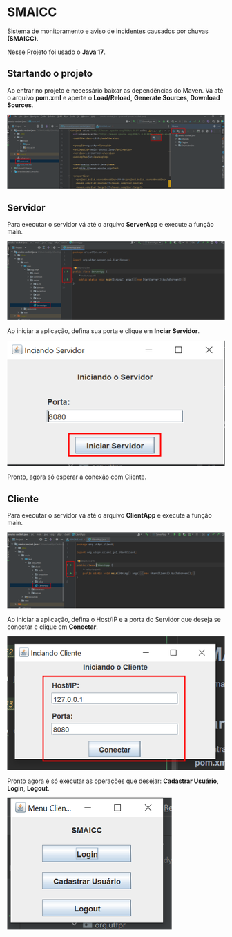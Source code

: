# SMAICC

Sistema de monitoramento e aviso de incidentes causados por chuvas **(SMAICC)**.

Nesse Projeto foi usado o **Java 17**.


## Startando o projeto

Ao entrar no projeto é necessário baixar as dependências do Maven. Vá até o arquivo **pom.xml** e aperte o **Load/Reload**, **Generate Sources**, **Download Sources**.

![Startando-projeto.png](images/1.png)


## Servidor

Para executar o servidor vá até o arquivo **ServerApp** e execute a função main.

![2.png](images/2.png)

Ao iniciar a aplicação, defina sua porta e clique em **Inciar Servidor**.   

![3.png](images/3.png)

Pronto, agora só esperar a conexão com Cliente.

## Cliente

Para executar o servidor vá até o arquivo **ClientApp** e execute a função main.

![4.png](images/4.png)

Ao iniciar a aplicação, defina o Host/IP e a porta do Servidor que deseja se conectar e clique em **Conectar**.

![5.png](images/5.png)

Pronto agora é só executar as operações que desejar: **Cadastrar Usuário**, **Login**, **Logout**.

![6.png](images/6.png)